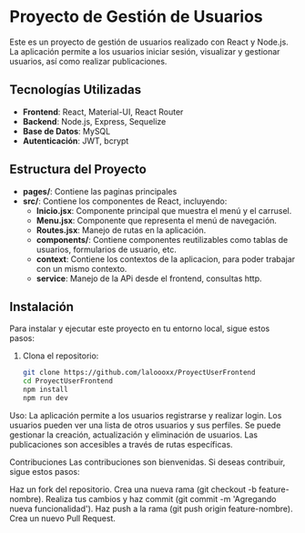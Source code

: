 # Proyecto de Gestión de Usuarios

Este es un proyecto de gestión de usuarios realizado con React y Node.js. La aplicación permite a los usuarios iniciar sesión, visualizar y gestionar usuarios, así como realizar publicaciones.

## Tecnologías Utilizadas

- **Frontend**: React, Material-UI, React Router
- **Backend**: Node.js, Express, Sequelize
- **Base de Datos**: MySQL
- **Autenticación**: JWT, bcrypt

## Estructura del Proyecto

- **pages/**: Contiene las paginas principales
- **src/**: Contiene los componentes de React, incluyendo:
  - **Inicio.jsx**: Componente principal que muestra el menú y el carrusel.
  - **Menu.jsx**: Componente que representa el menú de navegación.
  - **Routes.jsx**: Manejo de rutas en la aplicación.
  - **components/**: Contiene componentes reutilizables como tablas de usuarios, formularios de usuario, etc.
  - **context**: Contiene los contextos de la aplicacion, para poder trabajar con un mismo contexto.
  - **service**: Manejo de la APi desde el frontend, consultas http.



## Instalación

Para instalar y ejecutar este proyecto en tu entorno local, sigue estos pasos:

1. Clona el repositorio:
   ```bash
   git clone https://github.com/laloooxx/ProyectUserFrontend
   cd ProyectUserFrontend
   npm install
   npm run dev


Uso: 
La aplicación permite a los usuarios registrarse y realizar login.
Los usuarios pueden ver una lista de otros usuarios y sus perfiles.
Se puede gestionar la creación, actualización y eliminación de usuarios.
Las publicaciones son accesibles a través de rutas específicas.


Contribuciones
Las contribuciones son bienvenidas. Si deseas contribuir, sigue estos pasos:

Haz un fork del repositorio.
Crea una nueva rama (git checkout -b feature-nombre).
Realiza tus cambios y haz commit (git commit -m 'Agregando nueva funcionalidad').
Haz push a la rama (git push origin feature-nombre).
Crea un nuevo Pull Request.
